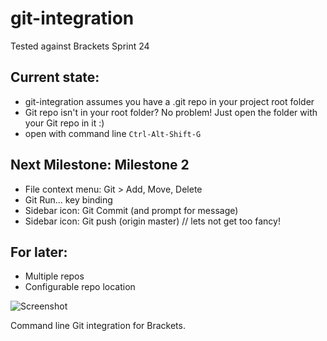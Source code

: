 git-integration
===============

Tested against Brackets Sprint 24

Current state:
--------------

* git-integration assumes you have a .git repo in your project root folder
* Git repo isn't in your root folder?  No problem!  Just open the folder with your Git repo in it :) 
* open with command line `Ctrl-Alt-Shift-G`

Next Milestone: Milestone 2
---------------------------

* File context menu: Git > Add, Move, Delete
* Git Run... key binding
* Sidebar icon: Git Commit (and prompt for message)
* Sidebar icon: Git push (origin master) // lets not get too fancy!

For later:
----------

* Multiple repos
* Configurable repo location

![Screenshot](docs/screenshot.png)

Command line Git integration for Brackets.

